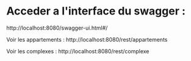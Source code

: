 
# Acceder a l'interface du swagger :
http://localhost:8080/swagger-ui.html#/


Voir les appartements : http://localhost:8080/rest/appartements

Voir les complexes : http://localhost:8080/rest/complexe


